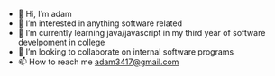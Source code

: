 - 👋 Hi, I’m adam
- 👀 I’m interested in anything software related
- 🌱 I’m currently learning java/javascript in my third year of software develpoment in college
- 💞️ I’m looking to collaborate on internal software programs
- 📫 How to reach me adam3417@gmail.com

<!---
adam731/adam731 is a ✨ special ✨ repository because its `README.md` (this file) appears on your GitHub profile.
You can click the Preview link to take a look at your changes.
--->
